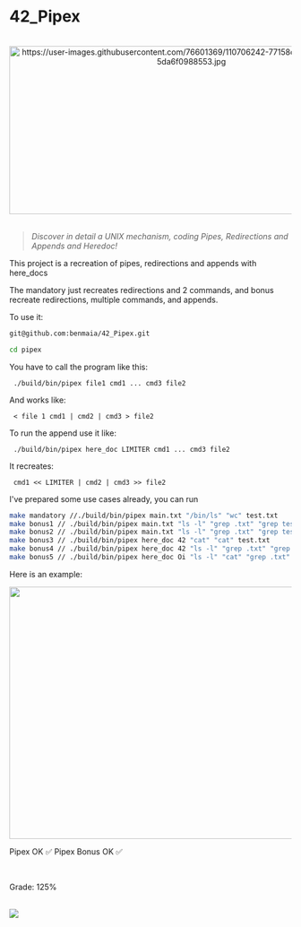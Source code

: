# 42_Pipex
 
 <div align="center"><br>
  <img src="https://user-images.githubusercontent.com/76601369/110706242-77158d00-81ef-11eb-8085-5da6f0988553.jpg" alt="https://user-images.githubusercontent.com/76601369/110706242-77158d00-81ef-11eb-8085-5da6f0988553.jpg" width="650" height="300">
</div>
</br>

> *Discover in detail a UNIX mechanism, coding Pipes, Redirections and Appends and Heredoc!*

<p> This project is a recreation of pipes, redirections and appends with here_docs</p>
<p> The mandatory just recreates redirections and 2 commands, and bonus recreate redirections, multiple commands, and appends.</p> 
<p> To use it:</p>

```bash
git@github.com:benmaia/42_Pipex.git
```

```bash
cd pipex
```
<p> You have to call the program like this:</p>
<p><code> ./build/bin/pipex file1 cmd1 ... cmd3 file2</code></p>
<p> And works like:</p>
<p><code> < file 1 cmd1 | cmd2 | cmd3 > file2</code></p>
<p> To run the append use it like:</p>
<p><code> ./build/bin/pipex here_doc LIMITER cmd1 ... cmd3 file2</code></p>
<p> It recreates:</p>
<p><code> cmd1 << LIMITER | cmd2 | cmd3 >> file2</code></p>
<p> I've prepared some use cases already, you can run</p>


```bash
make mandatory //./build/bin/pipex main.txt "/bin/ls" "wc" test.txt
make bonus1 // ./build/bin/pipex main.txt "ls -l" "grep .txt" "grep test" test.txt
make bonus2 // ./build/bin/pipex main.txt "ls -l" "grep .txt" "grep test" "wc -l" test.txt
make bonus3 // ./build/bin/pipex here_doc 42 "cat" "cat" test.txt
make bonus4 // ./build/bin/pipex here_doc 42 "ls -l" "grep .txt" "grep main" test.txt
make bonus5 // ./build/bin/pipex here_doc Oi "ls -l" "cat" "grep .txt" test2.txt
```

<p> Here is an example:</p>

<img src="https://cdn.discordapp.com/attachments/461563270411714561/961675392488443925/Screen_Recording_2022-04-07_at_6.01.13_PM1.gif" width="1000px" height="450px"/>
</br>
<p> Pipex OK ✅ Pipex Bonus OK ✅</p>
</br>
<p> Grade: 125% </p>
<div style="display: inline"><br>
   <img src="https://cdn.discordapp.com/attachments/461563270411714561/953326133233991700/Screen_Shot_2022-03-15_at_4.16.20_PM.png">
</div>
